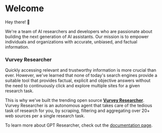# Welcome

Hey there! 👋

We're a team of AI researchers and developers who are passionate about building the next generation of AI assistants. 
Our mission is to empower individuals and organizations with accurate, unbiased, and factual information.

### Vurvey Researcher
Quickly accessing relevant and trustworthy information is more crucial than ever. However, we've learned that none of today's search engines provide a suitable tool that provides factual, explicit and objective answers without the need to continuously click and explore multiple sites for a given research task. 

This is why we've built the trending open source **[Vurvey Researcher](https://github.com/assafelovic/gpt-researcher)**. Vurvey Researcher is an autonomous agent that takes care of the tedious task of research for you, by scraping, filtering and aggregating over 20+ web sources per a single research task. 

To learn more about GPT Researcher, check out the [documentation page](/docs/gpt-researcher/getting-started/introduction).
